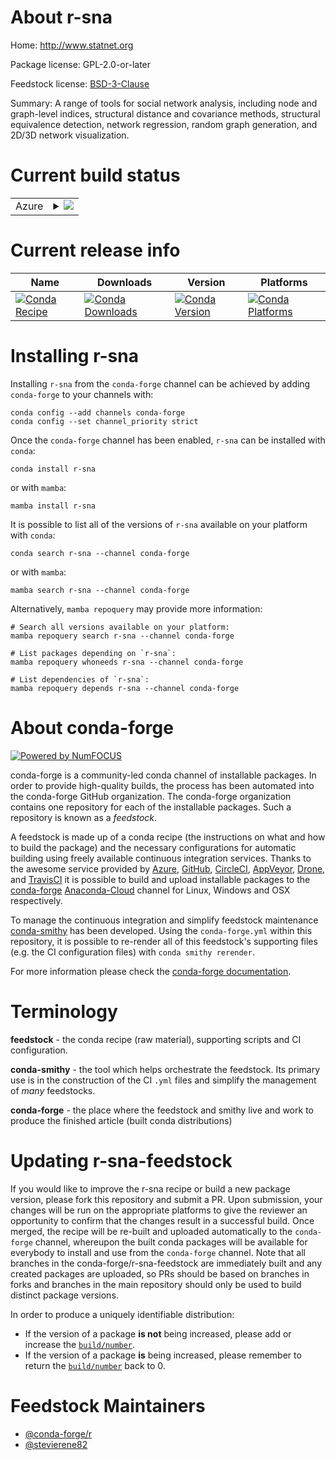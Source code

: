 About r-sna
===========

Home: http://www.statnet.org

Package license: GPL-2.0-or-later

Feedstock license: [BSD-3-Clause](https://github.com/conda-forge/r-sna-feedstock/blob/main/LICENSE.txt)

Summary: A range of tools for social network analysis, including node and graph-level indices, structural distance and covariance methods, structural equivalence detection, network regression, random graph generation, and 2D/3D network visualization.

Current build status
====================


<table>
    
  <tr>
    <td>Azure</td>
    <td>
      <details>
        <summary>
          <a href="https://dev.azure.com/conda-forge/feedstock-builds/_build/latest?definitionId=1634&branchName=main">
            <img src="https://dev.azure.com/conda-forge/feedstock-builds/_apis/build/status/r-sna-feedstock?branchName=main">
          </a>
        </summary>
        <table>
          <thead><tr><th>Variant</th><th>Status</th></tr></thead>
          <tbody><tr>
              <td>linux_64_r_base4.0</td>
              <td>
                <a href="https://dev.azure.com/conda-forge/feedstock-builds/_build/latest?definitionId=1634&branchName=main">
                  <img src="https://dev.azure.com/conda-forge/feedstock-builds/_apis/build/status/r-sna-feedstock?branchName=main&jobName=linux&configuration=linux_64_r_base4.0" alt="variant">
                </a>
              </td>
            </tr><tr>
              <td>linux_64_r_base4.1</td>
              <td>
                <a href="https://dev.azure.com/conda-forge/feedstock-builds/_build/latest?definitionId=1634&branchName=main">
                  <img src="https://dev.azure.com/conda-forge/feedstock-builds/_apis/build/status/r-sna-feedstock?branchName=main&jobName=linux&configuration=linux_64_r_base4.1" alt="variant">
                </a>
              </td>
            </tr><tr>
              <td>osx_64_r_base4.0</td>
              <td>
                <a href="https://dev.azure.com/conda-forge/feedstock-builds/_build/latest?definitionId=1634&branchName=main">
                  <img src="https://dev.azure.com/conda-forge/feedstock-builds/_apis/build/status/r-sna-feedstock?branchName=main&jobName=osx&configuration=osx_64_r_base4.0" alt="variant">
                </a>
              </td>
            </tr><tr>
              <td>osx_64_r_base4.1</td>
              <td>
                <a href="https://dev.azure.com/conda-forge/feedstock-builds/_build/latest?definitionId=1634&branchName=main">
                  <img src="https://dev.azure.com/conda-forge/feedstock-builds/_apis/build/status/r-sna-feedstock?branchName=main&jobName=osx&configuration=osx_64_r_base4.1" alt="variant">
                </a>
              </td>
            </tr><tr>
              <td>win_64_r_base4.0</td>
              <td>
                <a href="https://dev.azure.com/conda-forge/feedstock-builds/_build/latest?definitionId=1634&branchName=main">
                  <img src="https://dev.azure.com/conda-forge/feedstock-builds/_apis/build/status/r-sna-feedstock?branchName=main&jobName=win&configuration=win_64_r_base4.0" alt="variant">
                </a>
              </td>
            </tr><tr>
              <td>win_64_r_base4.1</td>
              <td>
                <a href="https://dev.azure.com/conda-forge/feedstock-builds/_build/latest?definitionId=1634&branchName=main">
                  <img src="https://dev.azure.com/conda-forge/feedstock-builds/_apis/build/status/r-sna-feedstock?branchName=main&jobName=win&configuration=win_64_r_base4.1" alt="variant">
                </a>
              </td>
            </tr>
          </tbody>
        </table>
      </details>
    </td>
  </tr>
</table>

Current release info
====================

| Name | Downloads | Version | Platforms |
| --- | --- | --- | --- |
| [![Conda Recipe](https://img.shields.io/badge/recipe-r--sna-green.svg)](https://anaconda.org/conda-forge/r-sna) | [![Conda Downloads](https://img.shields.io/conda/dn/conda-forge/r-sna.svg)](https://anaconda.org/conda-forge/r-sna) | [![Conda Version](https://img.shields.io/conda/vn/conda-forge/r-sna.svg)](https://anaconda.org/conda-forge/r-sna) | [![Conda Platforms](https://img.shields.io/conda/pn/conda-forge/r-sna.svg)](https://anaconda.org/conda-forge/r-sna) |

Installing r-sna
================

Installing `r-sna` from the `conda-forge` channel can be achieved by adding `conda-forge` to your channels with:

```
conda config --add channels conda-forge
conda config --set channel_priority strict
```

Once the `conda-forge` channel has been enabled, `r-sna` can be installed with `conda`:

```
conda install r-sna
```

or with `mamba`:

```
mamba install r-sna
```

It is possible to list all of the versions of `r-sna` available on your platform with `conda`:

```
conda search r-sna --channel conda-forge
```

or with `mamba`:

```
mamba search r-sna --channel conda-forge
```

Alternatively, `mamba repoquery` may provide more information:

```
# Search all versions available on your platform:
mamba repoquery search r-sna --channel conda-forge

# List packages depending on `r-sna`:
mamba repoquery whoneeds r-sna --channel conda-forge

# List dependencies of `r-sna`:
mamba repoquery depends r-sna --channel conda-forge
```


About conda-forge
=================

[![Powered by
NumFOCUS](https://img.shields.io/badge/powered%20by-NumFOCUS-orange.svg?style=flat&colorA=E1523D&colorB=007D8A)](https://numfocus.org)

conda-forge is a community-led conda channel of installable packages.
In order to provide high-quality builds, the process has been automated into the
conda-forge GitHub organization. The conda-forge organization contains one repository
for each of the installable packages. Such a repository is known as a *feedstock*.

A feedstock is made up of a conda recipe (the instructions on what and how to build
the package) and the necessary configurations for automatic building using freely
available continuous integration services. Thanks to the awesome service provided by
[Azure](https://azure.microsoft.com/en-us/services/devops/), [GitHub](https://github.com/),
[CircleCI](https://circleci.com/), [AppVeyor](https://www.appveyor.com/),
[Drone](https://cloud.drone.io/welcome), and [TravisCI](https://travis-ci.com/)
it is possible to build and upload installable packages to the
[conda-forge](https://anaconda.org/conda-forge) [Anaconda-Cloud](https://anaconda.org/)
channel for Linux, Windows and OSX respectively.

To manage the continuous integration and simplify feedstock maintenance
[conda-smithy](https://github.com/conda-forge/conda-smithy) has been developed.
Using the ``conda-forge.yml`` within this repository, it is possible to re-render all of
this feedstock's supporting files (e.g. the CI configuration files) with ``conda smithy rerender``.

For more information please check the [conda-forge documentation](https://conda-forge.org/docs/).

Terminology
===========

**feedstock** - the conda recipe (raw material), supporting scripts and CI configuration.

**conda-smithy** - the tool which helps orchestrate the feedstock.
                   Its primary use is in the construction of the CI ``.yml`` files
                   and simplify the management of *many* feedstocks.

**conda-forge** - the place where the feedstock and smithy live and work to
                  produce the finished article (built conda distributions)


Updating r-sna-feedstock
========================

If you would like to improve the r-sna recipe or build a new
package version, please fork this repository and submit a PR. Upon submission,
your changes will be run on the appropriate platforms to give the reviewer an
opportunity to confirm that the changes result in a successful build. Once
merged, the recipe will be re-built and uploaded automatically to the
`conda-forge` channel, whereupon the built conda packages will be available for
everybody to install and use from the `conda-forge` channel.
Note that all branches in the conda-forge/r-sna-feedstock are
immediately built and any created packages are uploaded, so PRs should be based
on branches in forks and branches in the main repository should only be used to
build distinct package versions.

In order to produce a uniquely identifiable distribution:
 * If the version of a package **is not** being increased, please add or increase
   the [``build/number``](https://docs.conda.io/projects/conda-build/en/latest/resources/define-metadata.html#build-number-and-string).
 * If the version of a package **is** being increased, please remember to return
   the [``build/number``](https://docs.conda.io/projects/conda-build/en/latest/resources/define-metadata.html#build-number-and-string)
   back to 0.

Feedstock Maintainers
=====================

* [@conda-forge/r](https://github.com/conda-forge/r/)
* [@stevierene82](https://github.com/stevierene82/)

